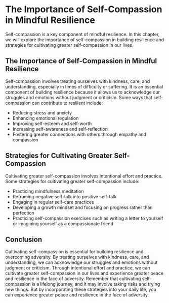 The Importance of Self-Compassion in Mindful Resilience
===============================================================================================

Self-compassion is a key component of mindful resilience. In this chapter, we will explore the importance of self-compassion in building resilience and strategies for cultivating greater self-compassion in our lives.

The Importance of Self-Compassion in Mindful Resilience
-------------------------------------------------------

Self-compassion involves treating ourselves with kindness, care, and understanding, especially in times of difficulty or suffering. It is an essential component of building resilience because it allows us to acknowledge our struggles and emotions without judgment or criticism. Some ways that self-compassion can contribute to resilient include:

* Reducing stress and anxiety
* Enhancing emotional regulation
* Improving self-esteem and self-worth
* Increasing self-awareness and self-reflection
* Fostering greater connections with others through empathy and compassion

Strategies for Cultivating Greater Self-Compassion
--------------------------------------------------

Cultivating greater self-compassion involves intentional effort and practice. Some strategies for cultivating greater self-compassion include:

* Practicing mindfulness meditation
* Reframing negative self-talk into positive self-talk
* Engaging in regular self-care practices
* Developing a growth mindset and focusing on progress rather than perfection
* Practicing self-compassion exercises such as writing a letter to yourself or imagining yourself as a compassionate friend

Conclusion
----------

Cultivating self-compassion is essential for building resilience and overcoming adversity. By treating ourselves with kindness, care, and understanding, we can acknowledge our struggles and emotions without judgment or criticism. Through intentional effort and practice, we can cultivate greater self-compassion in our lives and experience greater peace and resilience in the face of adversity. Remember that cultivating self-compassion is a lifelong journey, and it may involve taking risks and trying new things. But by incorporating these strategies into your daily life, you can experience greater peace and resilience in the face of adversity.

